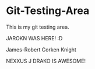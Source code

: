 Git-Testing-Area
================

This is my git testing area.

JAROKN WAS HERE! :D

James-Robert Corken Knight

NEXXUS J DRAKO IS AWESOME!
